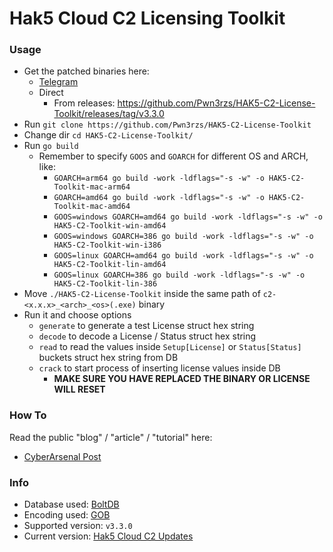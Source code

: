 # Hak5 Cloud C2 Licensing Toolkit

### Usage

- Get the patched binaries here:
  - [Telegram](https://t.me/Pwn3rzs/1119)
  - Direct
    - From releases: https://github.com/Pwn3rzs/HAK5-C2-License-Toolkit/releases/tag/v3.3.0
- Run `git clone https://github.com/Pwn3rzs/HAK5-C2-License-Toolkit`
- Change dir `cd HAK5-C2-License-Toolkit/`
- Run `go build`
  - Remember to specify `GOOS` and `GOARCH` for different OS and ARCH, like:
    - `GOARCH=arm64 go build -work -ldflags="-s -w" -o HAK5-C2-Toolkit-mac-arm64`
    - `GOARCH=amd64 go build -work -ldflags="-s -w" -o HAK5-C2-Toolkit-mac-amd64`
    - `GOOS=windows GOARCH=amd64 go build -work -ldflags="-s -w" -o HAK5-C2-Toolkit-win-amd64`
    - `GOOS=windows GOARCH=386 go build -work -ldflags="-s -w" -o HAK5-C2-Toolkit-win-i386`
    - `GOOS=linux GOARCH=amd64 go build -work -ldflags="-s -w" -o HAK5-C2-Toolkit-lin-amd64`
    - `GOOS=linux GOARCH=386 go build -work -ldflags="-s -w" -o HAK5-C2-Toolkit-lin-386`
- Move `./HAK5-C2-License-Toolkit` inside the same path of `c2-<x.x.x>_<arch>_<os>(.exe)` binary
- Run it and choose options
  - `generate` to generate a test License struct hex string
  - `decode` to decode a License / Status struct hex string
  - `read` to read the values inside `Setup[License]` or `Status[Status]` buckets struct hex string from DB
  - `crack` to start process of inserting license values inside DB
    - **MAKE SURE YOU HAVE REPLACED THE BINARY OR LICENSE WILL RESET**


### How To

Read the public "blog" / "article" / "tutorial" here:
- [CyberArsenal Post](https://cyberarsenal.org/threads/hak5-cloud-c2-analysis-cracking-method.1408/)

### Info

- Database used: [BoltDB](https://github.com/etcd-io/bbolt)
- Encoding used: [GOB](https://pkg.go.dev/encoding/gob)
- Supported version: `v3.3.0`
- Current version: [Hak5 Cloud C2 Updates](https://c2.hak5.org/api/v2/feed)
